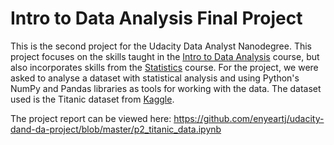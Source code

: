 # Intro to Data Analysis Final Project

This is the second project for the Udacity Data Analyst Nanodegree. This project
focuses on the skills taught in the [Intro to Data Analysis](https://www.udacity.com/course/intro-to-data-analysis--ud170-nd)
course, but also incorporates skills from the [Statistics](https://www.udacity.com/course/statistics--ud134-nd)
course. For the project, we were asked to analyse a dataset with statistical
analysis and using Python's NumPy and Pandas libraries as tools for working with
the data. The dataset used is the Titanic dataset from [Kaggle](https://www.kaggle.com/c/titanic/data).

The project report can be viewed here: https://github.com/enyeartj/udacity-dand-da-project/blob/master/p2_titanic_data.ipynb